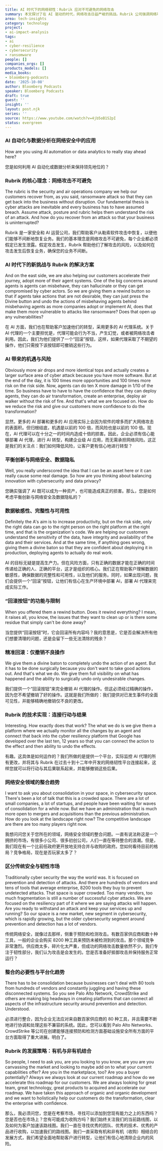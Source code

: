 ```yaml
---
title: AI 时代下的网络韧性：Rubrik 应对不可避免的网络攻击
summary: 本文探讨了在 AI 驱动的时代，网络攻击日益严峻的挑战。Rubrik 公司强调网络攻击的不可避免性，并介绍了其如何通过 AI 自动化和数据分析，帮助企业实现网络韧性，即使在攻击发生后也能快速恢复业务。
area: tech-insights
category: technology
project:
- ai-impact-analysis
tags:
- ai
- cyber-resilience
- cybersecurity
- ransomware
people: []
companies_orgs: []
products_models: []
media_books:
- bloomberg-podcasts
date: '2025-10-08'
author: Bloomberg Podcasts
speaker: Bloomberg Podcasts
draft: true
guest: ''
insight: ''
layout: post.njk
series: ''
source: https://www.youtube.com/watch?v=4jb5oB1S2pI
status: evergreen
---
```

### AI 自动化与数据分析在网络安全中的应用

How are you using AI automation or data analytics to really stay ahead here?

您是如何利用 AI 自动化或数据分析来保持领先地位的？

### Rubrik 的核心理念：网络攻击不可避免

The rubric is the security and air operations company we help our customers recover from, as you said, ransomware attack so that they can get back into the business without disruption.
Our fundamental thesis is cyber attacks are inevitable and every business has to have assumed breach.
Assume attack, posture and rubric helps them understand the risk of an attack.
And how do you recover from an attack so that your business is uninterrupted?

Rubrik 是一家安全和 AI 运营公司，我们帮助客户从勒索软件攻击中恢复，以便他们能够不间断地恢复业务。我们的基本理念是网络攻击不可避免，每个企业都必须假定已发生泄露。假定攻击发生，Rubrik 帮助他们了解攻击的风险，以及如何在攻击发生后恢复业务，确保您的业务不间断。

### AI 时代下的新挑战与 Rubrik 的解决方案

And on the east side, we are also helping our customers accelerate their journey, adopt more of their agent systems.
One of the big concerns around agents is agents can misbehave, they can hallucinate or they can get compromised by cyber actors.
So we are giving them a rewind button so that if agents take actions that are not desirable, they can just press the Divine button and undo the actions of misbehaving agents behind misbehaving agents as more companies adopt or implement AI, does that make them more vulnerable to attacks like ransomware?
Does that open up any vulnerabilities?

在 AI 方面，我们也在帮助客户加速他们的转型，采用更多的 AI 代理系统。关于 AI 代理的一个主要担忧是，代理可能会行为不当，产生幻觉，或者被网络攻击者利用。因此，我们为他们提供了一个“回滚”按钮，这样，如果代理采取了不期望的操作，他们只需按下该按钮即可撤销这些行为。

### AI 带来的机遇与风险

Obviously more air drops and more identical tops and actually creates a larger surface area of cyber attack because you have more software.
But at the end of the day, it is 100 times more opportunities and 100 times more risk on the risk side.
Now, agents can do ten X more damage in 1/10 of the time.
So business have to have to have the confidence that they can deploy agents, they can do air transformation, create an enterprise, deploy air walker without the risk of fire.
And that's what we are focused on.
How do we reduce the risk and give our customers more confidence to do the transformation?

显然，更多的 AI 部署和更多的 AI 应用实际上会因为软件的增多而扩大网络攻击的表面积。但归根结底，机遇是以前的 100 倍，而风险也是以前的 100 倍。现在，AI 代理可以在十分之一的时间内造成十倍的损害。因此，企业必须有信心能够部署 AI 代理，进行 AI 转型，构建企业级 AI 应用，而无需承担网络风险。这正是我们的关注点：我们如何降低风险，让客户更有信心地进行转型？

### 平衡创新与网络安全、数据隐私

Well, you really underscored the idea that I can be an asset here or it can really cause some real damage.
So how are you thinking about balancing innovation with cybersecurity and data privacy?

您确实强调了 AI 既可以成为一种资产，也可能造成真正的损害。那么，您是如何考虑平衡创新与网络安全及数据隐私的？

### 数据敏感性、完整性与可用性

Definitely the A's aim is to increase productivity, but on the risk side, only the right data can go to the right person on the right platform at the right time, and that is the organization's code.
We are helping our customers understand the sensitivity of the data, have integrity and availability of the data and their services.
And at the same time, if anything goes wrong, giving them a divine baton so that they are confident about deploying it in production, deploying agents to actually do real work.

AI 的目标无疑是提高生产力。但在风险方面，只有正确的数据才能在正确的时间传递给正确的人、正确的平台，这才是组织的核心。我们正在帮助客户理解数据的敏感性，确保数据的完整性和可用性，以及他们的服务。同时，如果出现问题，我们会提供一个“回滚”按钮，让他们有信心在生产环境中部署 AI，部署 AI 代理来完成实际工作。

### “回滚按钮”的功能与限制

When you offered them a rewind button. Does it rewind everything?
I mean, it raises all, you know, the issues that they want to clean up or is there some residue that simply can't be done away?

当您提供“回滚按钮”时，它会回滚所有内容吗？我的意思是，它是否会解决所有他们想要清理的问题，还是会留下一些无法清除的残余？

### 精准回滚：仅撤销不良操作

We give them a divine baton to completely undo the action of an agent.
But it has to be done surgically because you don't want to take good actions out.
And that's what we do.
We give them full visibility on what has happened and the ability to surgically undo only undesirable changes.

我们提供一个“回滚按钮”来完全撤销 AI 代理的操作。但这必须经过精确的操作，因为您不希望撤销了好的操作。这就是我们所做的：我们提供对已发生事件的全面可见性，并能够精确地撤销仅不良的更改。

### Rubrik 的技术实现：连接行动与结果

Interesting.
How exactly does that work?
The what we do is we give them a platform where we actually monitor all the changes by an agent and connect that back into the cyber resiliency platform that Google has developed over the last ten, 12 years so that you can connect the action to the effect and then ability to undo the effects.

有趣。这具体是如何运作的？我们所做的是提供一个平台，实际监控 AI 代理的所有更改，并将其与 Rubrik 在过去十到十二年中开发的网络韧性平台连接起来，这样您就可以将行动与其后果联系起来，并能够撤销这些后果。

### 网络安全领域的整合趋势

I want to ask you about consolidation in your space, in cybersecurity space.
There's been a lot of talk that this is a crowded space.
There are a lot of small companies, a lot of startups, and people have been waiting for waves of consolidation for a while now.
But we have an administration that is much more open to mergers and acquisitions than the previous administration.
How do you look at the landscape right now?
The competitive landscape are there are too many players right now.

我想问问您关于您所在的领域，网络安全领域的整合问题。一直有说法称这是一个拥挤的市场，有很多小公司、很多初创公司，人们一直在等待整合的浪潮。但是，我们现在有一个比前任政府更开放地支持合并与收购的政府。您如何看待目前的格局？竞争格局，现在是否玩家太多了？

### 区分传统安全与韧性市场

Traditionally cyber security the way the world was.
It is focused on prevention and detection of attacks.
And there are hundreds of vendors and tens of tools that average enterprise, 8200 tools they buy to prevent undetected attacks.
That space is super crowded.
Too many vendors, too much fragmentation is still a number of successful cyber attacks.
We are focused on the resiliency part of it where we are saying attacks will happen.
Are you ready to withstand an attack and keep your services up and running?
So our space is a new market, new segment in cybersecurity, which is rapidly growing, but the older cybersecurity segment around prevention and detection has a lot of vendors.

传统网络安全，就像过去那样，侧重于预防和检测攻击。有数百家供应商和数十种工具，一般的企业会购买 8200 种工具来预防未被检测到的攻击。那个领域竞争非常激烈。供应商太多，碎片化太严重，但成功的网络攻击数量依然不少。我们专注于韧性部分，我们认为攻击是会发生的。您是否准备好抵御攻击并保持服务正常运行？

### 整合的必要性与平台化趋势

There has to be consolidation because businesses can't deal with 80 tools from hundreds of vendors and constantly juggling and having these disconnected systems.
So you see Palo Alto Network, CrowdStrike and others are making big headways in creating platforms that can connect all aspects of the
infrastructure security around
prevention and detection.
Understood.

必须进行整合，因为企业无法应对来自数百家供应商的 80 种工具，并且需要不断地进行协调和处理这些不兼容的系统。因此，您可以看到 Palo Alto Networks、CrowdStrike 等公司在创建能够连接预防和检测方面基础设施安全所有方面的平台方面取得了重大进展。明白了。

### Rubrik 的发展策略：有机与非有机结合

So people, I need to ask you, are you looking to you know, are you are you canvassing the market and looking to maybe add on to what your current capabilities offer?
Are you in the marketplace, too?
Are you a buyer potentially?
Always we always look at our current roadmap and how do we accelerate this roadmap for our customers.
We are always looking for great team, great technology, great products to acquired and accelerate our roadmap.
We have taken this approach of organic and organic development and we want to holistically help our customers do the transformation, clear the enterprise with confidence.

那么，我必须问您，您是在考察市场，寻找可以添加到您现有能力之上的东西吗？您是否也在市场上？您有可能成为收购方吗？我们始终关注我们的当前路线图，以及如何为客户加速该路线图。我们一直在寻找优秀的团队、优秀的技术、优秀的产品进行收购，以加速我们的路线图。我们一直采取有机和非有机（收购）相结合的发展方式，我们希望全面地帮助客户进行转型，让他们有信心地清除企业内的风险。